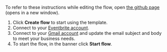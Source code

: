 To refer to these instructions while editing the flow, open [the github page](https://github.com/ot4i/app-connect-templates/blob/master/resources/markdown/Send%20a%20Gmail%20message%20when%20a%20new%20event%20is%20added%20to%20Eventbrite_instructions.md) (opens in a new window).

1. Click **Create flow** to start using the template.
1. Connect to your [Eventbrite account](http://ibm.biz/aaseventbrite).
1. Connect to your [Gmail account](http://ibm.biz/aasgmail) and update the email subject and body to meet your business needs.
1. To start the flow, in the banner click **Start flow**.
